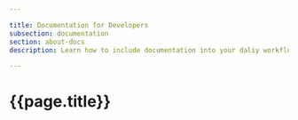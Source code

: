 ```yaml
---

title: Documentation for Developers
subsection: documentation
section: about-docs
description: Learn how to include documentation into your daliy workflow

---
```


# {{page.title}}
